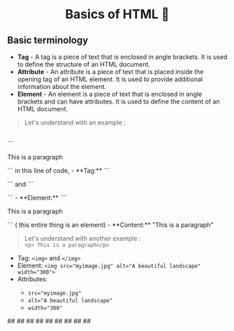 <h1 align="center"> Basics of HTML  🚀</h1>

## Basic terminology
- **Tag** - A tag is a piece of text that is enclosed in angle brackets. It is used to define the structure of an HTML document.
- **Attribute** - An attribute is a piece of text that is placed inside the opening tag of an HTML element. It is used to provide additional information about the element.
- **Element** - An element is a piece of text that is enclosed in angle brackets and can have attributes. It is used to define the content of an HTML document.



> Let's understand with an example : 
<br>
```<p> This is a paragraph</p> ``` 
in this line of code, 
- **Tag:** ```<p>``` and ```</p>```
- **Element:** ```<p> This is a paragraph</p>``` ( this entire thing is an element)
- **Content:** "This is a paragraph"

> Let's understand with another example : <br>
```<p> This is a paragraph</p> ```
<ul>
  <li>Tag: <code>&lt;img&gt;</code> and <code>&lt;/img&gt;</code></li>
  <li>Element: <code>&lt;img src="myimage.jpg" alt="A beautiful landscape" width="300"&gt;</code></li>
  <li>Attributes:</li>
    <ul>
      <li><code>src="myimage.jpg"</code></li>
      <li><code>alt="A beautiful landscape"</code></li>
      <li><code>width="300"</code></li>
    </ul>
</ul>
##
##
##
##
##
##
##
##
##
